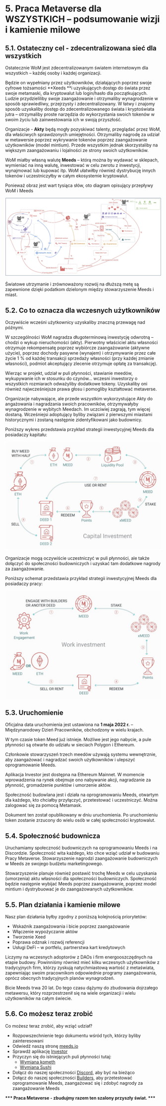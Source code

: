 # 5. Praca Metaverse dla WSZYSTKICH – podsumowanie wizji i kamienie milowe

## 5.1. Ostateczny cel - zdecentralizowana sieć dla wszystkich

Ostatecznie WoM jest zdecentralizowanym światem internetowym dla wszystkich – każdej osoby i każdej organizacji.

Będzie on wypełniany przez użytkowników, działających poprzez swoje cyfrowe tożsamości  **Xeeds **i uzyskujących dostęp do świata przez swoje metamaski, dla kryptowalut lub login/hasło dla początkujących. Ludzie przydzieliliby swoje zaangażowanie i otrzymaliby wynagrodzenie w sposób sprawiedliwy, przejrzysty i zdecentralizowany. W łatwy i znajomy sposób uzyskaliby dostęp do zdecentralizowanego świata i kryptoświata jutra – otrzymaliby proste narzędzia do wykorzystania swoich tokenów w swoim życiu lub zainwestowania ich w swoją przyszłość.

Organizacje - **Akty** będą mogły pozyskiwać talenty, przeglądać przez WoM, dla właściwych sprawdzonych umiejętności. Otrzymaliby nagrodę za udział w metawersie poprzez wykrywanie tokenów poprzez zaangażowanie użytkowników (model mintium). Przede wszystkim jednak skorzystaliby na większym zaangażowaniu i lojalności ze strony swoich użytkowników.

WoM miałby własną walutę **Meeds** – którą można by wydawać w sklepach, wymieniać na inną walutę, inwestować w celu zwrotu z inwestycji, wynajmować lub kupować itp. WoM ułatwiłby również dystrybucję innych tokenów i uczestniczyłby w całym ekosystemie kryptowalut.

Ponieważ obraz jest wart tysiąca słów, oto diagram opisujący przepływy WoM i Meeds

![Przepływy WoM i Meeds](en/img/wom-flows.png)

Światowe utrzymanie i zrównoważony rozwój na dłuższą metę są zapewnione dzięki podatkom dzielonym między stowarzyszenie Meeds i miast.

## 5.2. Co to oznacza dla wczesnych użytkowników

Oczywiście wcześni użytkownicy uzyskaliby znaczną przewagę nad późnymi.

W szczególności WoM nagradza długoterminową inwestycję odwrotną – chodzi o wykup nieruchomości (akty). Pierwotny właściciel aktu własności otrzymuje rekompensatę poprzez wybiórcze zaangażowanie (aktywne użycie), poprzez dochody pasywne (wynajem) i otrzymywanie przez całe życie 1 % od każdej transakcji sprzedaży własności (przy każdej zmianie własności), podmiot akceptujący zlecenie otrzymuje opłatę za transakcję).

Wierząc w projekt, udział w puli płynności, stawianie meedów, wykupywanie ich w stosunku do czynów... wczesni inwestorzy o wszystkich rozmiarach odważyliby dodatkowe tokeny. Uzyskaliby oni również najwcześniejsze prawa głosu i pomogliby kształtować metaverse.

Organizacje nabywające, ale przede wszystkim wykorzystujące Akty do angażowania i nagradzania swoich pracowników, otrzymywałyby wynagrodzenie w wybitych Meedach. Im uczciwiej zagrają, tym więcej dostaną.  Wcześniejsi adoptujący byliby związani z pierwszymi miastami historycznymi i zostaną następnie zidentyfikowani jako budownicy.

Poniższy wykres przedstawia przykład strategii inwestycyjnej Meeds dla posiadaczy kapitału:

![Strategia inwestycyjna Meeds dla posiadaczy kapitału](en/img/invest-capital.png)

Organizacje mogą oczywiście uczestniczyć w puli płynności, ale także dołączyć do społeczności budowniczych i uzyskać tam dodatkowe nagrody za zaangażowanie.

Poniższy schemat przedstawia przykład strategii inwestycyjnej Meeds dla posiadaczy pracy:

![Strategia inwestycyjna Meeds dla posiadaczy prac](en/img/invest-work.png)

## 5.3. Uruchomienie

Oficjalna data uruchomienia jest ustawiona na **1 maja 2022 r.** – Międzynarodowy Dzień Pracowników, obchodzony w wielu krajach.

W tym czasie token Meed już istnieje. Możliwe jest jego nabycie, a pule płynności są otwarte do udziału w sieciach Polygon i Ethereum.

Członkowie stowarzyszeń trzech meedów używają systemu wewnętrznie, aby zaangażować i nagradzać swoich użytkowników i ulepszyć oprogramowanie Meeds.

Aplikacja Investor jest dostępna na Ethereum Mainnet. W momencie wprowadzenia na rynek obejmuje ono nabywanie akcji, nagradzanie za płynność, gromadzenie punktów i umorzenie aktów.

Społeczność budowlana jest i działa na oprogramowaniu Meeds, otwartym dla każdego, kto chciałby przyłączyć, przetestować i uczestniczyć. Można zalogować się za pomocą Metamask.

Dokument ten został opublikowany w dniu uruchomienia. Po uruchomieniu token zostanie zrzucony do wielu osób w całej społeczności kryptowalut.

## 5.4. Społeczność budownicza

Uruchamiamy społeczność budowniczych na oprogramowaniu Meeds i na Discordzie. Społeczność wita każdego, kto chce wziąć udział w budowaniu Pracy Metaverse. Stowarzyszenie nagrodzi zaangażowanie budowniczych w Meeds ze swojego budżetu marketingowego.

Stowarzyszenie planuje również postawić trochę Meeds w celu uzyskania (umorzenia) aktu własności dla społeczności budowniczych. Społeczność będzie następnie wybijać Meeds poprzez zaangażowanie, poprzez model mintium i dystrybuować je do zaangażowanych użytkowników.

## 5.5. Plan działania i kamienie milowe

Nasz plan działania byłby zgodny z poniższą kolejnością priorytetów:

- Wskaźnik zaangażowania i bicie poprzez zaangażowanie
- Włączenie wypożyczanie aktów
- Tworzenie Xeed
- Poprawa odznak i rozwój referencji
- Usługi DeFi – w portfelu, partnerstwa kart kredytowych

Liczymy na wczesnych adoptorów z DAOs i firm energooszczędnych na etapie budowy. Powinniśmy również mieć kilku wczesnych użytkowników z tradycyjnych firm, którzy zyskują natychmiastową wartość z metaświata, zapewniając swoim pracownikom odpowiednie programy zaangażowania, oprócz obecnych tradycyjnych planów wynagrodzeń.

Bicie Meeds trwa 20 lat. Do tego czasu dążymy do zbudowania dojrzałego metawersu, który rozprzestrzenił się na wiele organizacji i wielu użytkowników na całym świecie.

## 5.6. Co możesz teraz zrobić

Co możesz teraz zrobić, aby wziąć udział?

- Rozpowszechnienie tego dokumentu wśród tych, którzy byliby zainteresowani
- Odwiedź naszą stronę [meeds.io](https://www.meeds.io/)
- Sprawdź aplikację [Investor](https://meeds.io/investors)
- Przyczyn się do istniejących puli płynności tutaj:
  - [Wymiana kometh](https://swap.cometh.io/)
  - [Wymiana Sushi](https://sushi.com)
- Dołącz do naszej społeczności [Discord](https://discord.com/invite/hAuADSq3), aby być na bieżąco
- Dołącz do naszej społeczności [Builders](https://meeds.io/builders), aby przetestować oprogramowanie Meeds, zaangażować się i zdobyć nagrody za zaangażowanie Meeds

**\*\*\* Praca Metaverse - zbudujmy razem ten szalony przyszły świat. \*\*\***